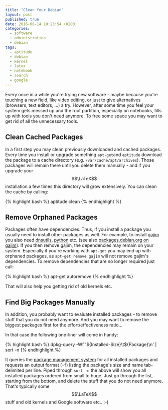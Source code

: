 ```yaml
---
title: "Clean Your Debian"
layout: post
published: true
date: 2016-06-14 10:23:54 +0200
categories:
  - software
  - administration
  - debian
tags:
  - aptitude
  - debian
  - kernel
  - latex
  - notebook
  - search
  - google
---
```


Every once in a while you're trying new software - maybe because you're touching a new field, like video editing, or just to give alternatives (browsers, text editors, ...) a try.
However, after some time you feel your system gets messed up and the root partition, especially on notebooks, fills up with tools you don't need anymore.
To free some space you may want to get rid of all the unnecessary tools.

## Clean Cached Packages

In a first step you may clean previously downloaded and cached packages.
Every time you install or upgrade something `apt-get`and `aptitude` download the package to a cache directory (e.g. `/var/cache/apt/archives`).
Those packages will remain there until you delete them manually - and if you upgrade your $$\LaTeX$$ installation a few times this directory will grow extensively.
You can clean the cache by calling:

{% highlight bash %}
aptitude clean
{% endhighlight %}


## Remove Orphaned Packages

Packages often have dependencies.
Thus, if you install a package you usually need to install other packages as well.
For example, to install [gajim](https://gajim.org/) you also need [dnsutils](https://packages.debian.org/jessie/dnsutils), [python](https://www.python.org/) etc. (see also [packages.debian.org on gajim](https://packages.debian.org/sid/gajim)).
If you then remove gajim, the dependencies may remain on your system.
Especially if you're working with `apt-get` you may end up with orphaned packages, as `apt-get remove gajim` will not remove gajim's dependencies.
To remove dependencies that are no longer required just call:

{% highlight bash %}
apt-get autoremove 
{% endhighlight %}

That will also help you getting rid of old kernels etc.


## Find Big Packages Manually

In addition, you probably want to evaluate installed packages - to remove stuff that you do not need anymore.
And you may want to remove the biggest packages first for the effort/effectiveness ratio...

In that case the following one-liner will come in handy:

{% highlight bash %}
dpkg-query -Wf '${Installed-Size}\t${Package}\n' | sort -n
{% endhighlight %}

It queries the [package management system](https://en.wikipedia.org/wiki/Dpkg) for all installed packages and requests an output format (`-f`) listing the package's size and name tab-delimited per line.
Piped through `sort -n` the above will show you all installed packages ordered from small to huge.
Just go through the list, starting from the bottom, and delete the stuff that you do not need anymore.
That's typically some $$\LaTeX$$ stuff and old kernels and Google software etc.. ;-)


